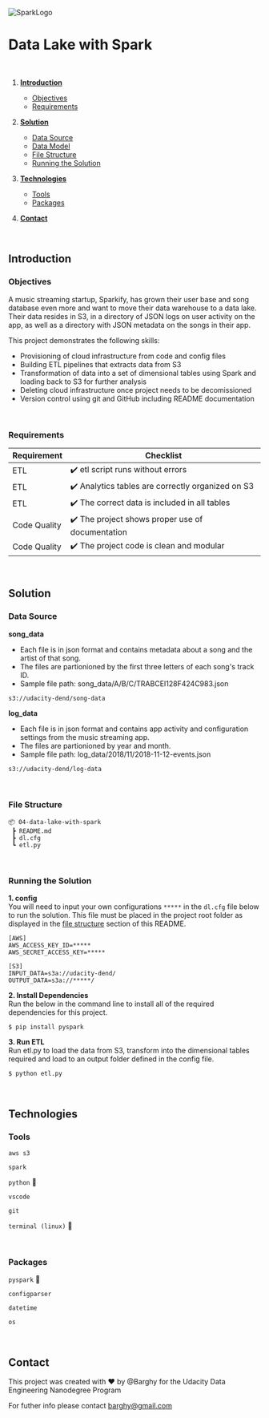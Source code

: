 ![SparkLogo](https://upload.wikimedia.org/wikipedia/commons/thumb/f/f3/Apache_Spark_logo.svg/1200px-Apache_Spark_logo.svg.png)

# Data Lake with Spark
</br>

1. [**Introduction**](#INTroduction)
    - [Objectives](#objectives)
    - [Requirements](#requirements)

2. [**Solution**](#solution)
    - [Data Source](#data-source)
    - [Data Model](#data-model)
    - [File Structure](#file-structure)
    - [Running the Solution](#running-the-solution)

3. [**Technologies**](#technologies)
    - [Tools](#tools)
    - [Packages](#packages)

4. [**Contact**](#contact)

</br>

## Introduction
### Objectives

A music streaming startup, Sparkify, has grown their user base and song database even more and want to move their data warehouse to a data lake. Their data resides in S3, in a directory of JSON logs on user activity on the app, as well as a directory with JSON metadata on the songs in their app.

This project demonstrates the following skills:
- Provisioning of cloud infrastructure from code and config files
- Building ETL pipelines that extracts data from S3
- Transformation of data into a set of dimensional tables using Spark and loading back to S3 for further analysis
- Deleting cloud infrastructure once project needs to be decomissioned
- Version control using git and GitHub including README documentation

</br>

### Requirements

| Requirement      | Checklist                                                            |
|------------------|----------------------------------------------------------------------|
| ETL              | :heavy_check_mark: etl script runs without errors                    |
| ETL              | :heavy_check_mark: Analytics tables are correctly organized on S3    |
| ETL              | :heavy_check_mark: The correct data is included in all tables        |
| Code Quality     | :heavy_check_mark: The project shows proper use of documentation     |
| Code Quality     | :heavy_check_mark: The project code is clean and modular             |

</br>

## Solution

### Data Source 

**song_data** 
</br>
- Each file is in json format and contains metadata about a song and the artist of that song.
- The files are partionioned by the first three letters of each song's track ID.
- Sample file path: song_data/A/B/C/TRABCEI128F424C983.json
```
s3://udacity-dend/song-data
``` 

**log_data** 
</br>
- Each file is in json format and contains app activity and configuration settings from the music streaming app.
- The files are partionioned by year and month.
- Sample file path: log_data/2018/11/2018-11-12-events.json
```
s3://udacity-dend/log-data
```

</br>

### File Structure

```
📦 04-data-lake-with-spark
 ┣ README.md
 ┣ dl.cfg 
 ┗ etl.py
```

</br>

### Running the Solution

**1. config**
</br>
You will need to input your own configurations `*****` in the `dl.cfg` file below to run the solution. This file must be placed in the project root folder as displayed in the [file structure](#file-structure) section of this README.
</br>

```
[AWS]
AWS_ACCESS_KEY_ID=*****
AWS_SECRET_ACCESS_KEY=*****

[S3]
INPUT_DATA=s3a://udacity-dend/
OUTPUT_DATA=s3a://*****/
```

**2. Install Dependencies**
</br>
Run the below in the command line to install all of the required dependencies for this project.
```
$ pip install pyspark
```

**3. Run ETL**
</br>
Run etl.py to load the data from S3, transform into the dimensional tables required and load to an output folder defined in the config file. 
</br>
```
$ python etl.py
```

</br>

## Technologies

### Tools

`aws s3`

`spark`

`python` :snake:

`vscode`

`git`

`terminal (linux)` :penguin:

</br>

### Packages

`pyspark` :panda_face:

`configparser`

`datetime`

`os`

</br>

## Contact

This project was created with :heart: by @Barghy for the Udacity Data Engineering Nanodegree Program

For futher info please contact <barghy@gmail.com>